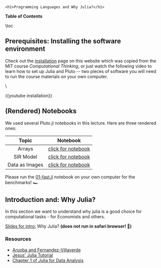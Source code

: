 
~~~
<h1>Programming Languages and Why Julia?</h1>
~~~


**Table of Contents**

\toc

## Prerequisites: Installing the software environment

Check out the [installation](/installation/) page on this website which was copied from the MIT course *Computational Thinking*, or just watch the following video to learn how to set up Julia and Pluto -- two pieces of software you will need to run the course materials on your own computer.

\\

{{youtube installation}}

## (Rendered) Notebooks

We used several Pluto.jl notebooks in this lecture. Here are three rendered ones:

Topic | Notebook
:-----: | :--------:
Arrays | [click for notebook](../lecture1-arrays)
SIR Model | [click for notebook](../lecture1-SIR)
Data as Images | [click for notebook](../lecture1-images)

Please run the [01-fast.jl](https://github.com/floswald/NumericalMethods/tree/master/lecture_notebooks/week1/01-fast.jl) notebook on your own computer for the benchmarks! 🏎️

## Introduction and: Why Julia?

In this section we want to understand why julia is a good choice for computational tasks - for Economists and others.

[Slides for intro:](https://raw.githack.com/floswald/NumericalMethods/master/slides/why-julia/dist/why-julia.html) Why Julia? **(does not run in safari browser! 🙁)**

### Resources

* [Aruoba and Fernandez-Villaverde](https://www.sas.upenn.edu/~jesusfv/comparison_languages.pdf)
* [Jesus' Julia Tutorial](https://www.sas.upenn.edu/~jesusfv/Chapter_HPC_8_Julia.pdf)
* [Chapter 1 of Julia for Data Analysis](https://www.manning.com/books/julia-for-data-analysis)

